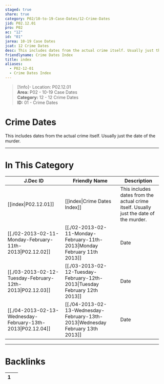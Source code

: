 ```yaml
---  
staged: true  
share: true  
category: P02/10-to-19-Case-Dates/12-Crime-Dates  
jid: P02.12.01  
pro: P02  
ac: "12"  
id: "01"  
jarea: 10-19 Case Dates  
jcat: 12 Crime Dates  
desc: This includes dates from the actual crime itself. Usually just the date of the murder.  
friendlyname: Crime Dates Index  
title: index  
aliases:  
  - P02-12-01  
  - Crime Dates Index  
---  
```

  
>[!info]- Location: P02.12.01  
>**Area:** P02 - 10-19 Case Dates  
>**Category:** 12 - 12 Crime Dates  
>**ID:** 01 - Crime Dates  
  
# Crime Dates  
  
This includes dates from the actual crime itself. Usually just the date of the murder.  
  
  
  
---  
# In This Category  
  
| J.Dec ID                                                                                                                       | Friendly Name                                                                                                                                     | Description                                                                            |  
| ------------------------------------------------------------------------------------------------------------------------------ | ------------------------------------------------------------------------------------------------------------------------------------------------- | -------------------------------------------------------------------------------------- |  
| [[index\|P02.12.01]]                                      | [[index\|Crime Dates Index]]                                                 | This includes dates from the actual crime itself. Usually just the date of the murder. |  
| [[./02-2013-02-11-Monday-February-11th-2013\|P02.12.02]]    | [[./02-2013-02-11-Monday-February-11th-2013\|Monday February 11th 2013]]       | Date                                                                                   |  
| [[./03-2013-02-12-Tuesday-February-12th-2013\|P02.12.03]]   | [[./03-2013-02-12-Tuesday-February-12th-2013\|Tuesday February 12th 2013]]     | Date                                                                                   |  
| [[./04-2013-02-13-Wednesday-February-13th-2013\|P02.12.04]] | [[./04-2013-02-13-Wednesday-February-13th-2013\|Wednesday February 13th 2013]] | Date                                                                                   |  
  
  
---  
# Backlinks  
<div><table class="dataview table-view-table"><thead class="table-view-thead"><tr class="table-view-tr-header"><th class="table-view-th"><span></span><span class="dataview small-text">1</span></th><th class="table-view-th"><span></span></th></tr></thead><tbody class="table-view-tbody"></tbody></table></div>